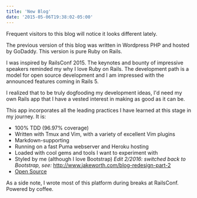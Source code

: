 ```yaml
---
title: 'New Blog'
date: '2015-05-06T19:38:02-05:00'
---
```


Frequent visitors to this blog will notice it looks different lately.

The previous version of this blog was written in Wordpress PHP and hosted by GoDaddy. This version is pure Ruby on Rails.

I was inspired by RailsConf 2015. The keynotes and bounty of impressive speakers reminded my why I love Ruby on Rails. The development path is a model for open source development and I am impressed with the announced features coming in Rails 5.

I realized that to be truly dogfooding my development ideas, I'd need my own Rails app that I have a vested interest in making as good as it can be.

This app incorporates all the leading practices I have learned at this stage in my journey. It is:

* 100% TDD (96.97% coverage)
* Written with Tmux and Vim, with a variety of excellent Vim plugins
* Markdown-supporting
* Running on a fast Puma webserver and Heroku hosting
* Loaded with cool gems and tools I want to experiment with
* Styled by me (although I love Bootstrap) *Edit 2/2016: switched back to Bootstrap, see:* http://www.jakeworth.com/blog-redesign-part-2
* [Open Source](https://github.com/jwworth/worth-chicago.co)

As a side note, I wrote most of this platform during breaks at RailsConf. Powered by coffee.